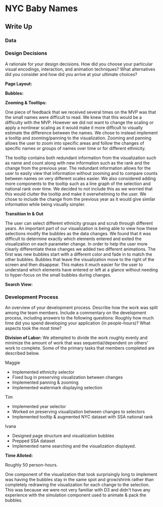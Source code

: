 # NYC Baby Names

## Write Up

### Data


### Design Decisions

A rationale for your design decisions. How did you choose your particular visual encodings, interaction, and animation techniques? What alternatives did you consider and how did you arrive at your ultimate choices?

**Page Layout:**

**Bubbles:**

**Zooming & Tooltips:**

One piece of feedback that we received several times on the MVP was that the small names were difficult to read. We knew that this would
be a difficulty with the MVP. However we did not want to change the scaling or apply a nonlinear scaling as it would make it more difficult to
visually estimate the difference between the names. We chose to instead implement a tooltip and zooming/panning to the visualization. Zooming
and panning allows the user to zoom into specific areas and follow the changes of specific names or groups of names over time or for different
ethnicity.

The tooltip contains both redundant information from the visualization such as name and count along with new information such as the rank
and the change from the previous year. The redundant information allows for the user to easily view that information without zooming and
to compare counts between names on very different scales easier. We also considered adding more components to the tooltip such as a line
graph of the selection and national rank over time. We decided to not include this as we worried that this would clutter the tooltip and
make it overwhelming to the user. We chose to include the change from the previous year as it would give similar information while
being visually simpler.

**Transition In & Out**

The user can select different ethnicity groups and scrub through different years. An important part of our visualization is being able to
view how these selections modify the bubbles as the data changes. We found that it was difficult to determine exactly which elements entered
and exited the visualization on each parameter change. In order to help the user more clearly differentiate these changes we added two different
animations. The first was new bubbles start with a different color and fade in to match the other bubbles. Bubbles that leave the visualization
move to the right of the screen and then disappear. This makes it much easier for the user to understand which elements have entered or left
at a glance without needing to hyper-focus on the small bubbles during changes.

**Search View:**

### Development Process

An overview of your development process. Describe how the work was split among the team members. Include a commentary on the development process, including answers to the following questions: Roughly how much time did you spend developing your application (in people-hours)? What aspects took the most time?

**Division of Labor:**
We attempted to divide the work roughly evenly and minimize the amount of work that was sequential/dependent on others' work to complete.
Some of the primary tasks that members completed are described below.

Maggie
  - Implemented ethnicity selector
  - Fixed bug in preserving visualization between changes
  - Implemented panning & zooming
  - Implemented watermark displaying selection  

Tim
  - Implemented year selector
  - Worked on preserving visualization between changes to selectors
  - Implemented tooltip & augmented NYC dataset with SSA national rank

Ivana
  - Designed page structure and visualization bubbles
  - Prepped SSA dataset
  - Implemented name searching and the visualization displayed.

**Time Alloted:**

Roughly 50 person-hours.

One component of the visualization that took surprisingly long to implement was having the bubbles
stay in the same spot and grow/shrink rather than completely redrawing the visualization for
each change to the selection. This was because we were not very familiar with D3 and didn't
have any experience with the simulation component used to animate & pack the bubbles.
